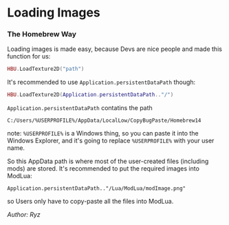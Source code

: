 ﻿# Loading Images
### The Homebrew Way
Loading images is made easy, because Devs are nice people and made this function for us:
```lua
HBU.LoadTexture2D("path")
```

It's recommended to use ``Application.persistentDataPath`` though:
```lua
HBU.LoadTexture2D(Application.persistentDataPath.."/")
```

``Application.persistentDataPath`` contatins the path
```
C:/Users/%USERPROFILE%/AppData/LocalLow/CopyBugPaste/Homebrew14
```
note: ``%USERPROFILE%`` is a Windows thing, so you can paste it into the Windows Explorer, and it's going to replace ``%USERPROFILE%`` with your user name.

So this AppData path is where most of the user-created files (including mods) are stored. It's recommended to put the required images into ModLua:
```
Application.persistentDataPath.."/Lua/ModLua/modImage.png"
```
so Users only have to copy-paste all the files into ModLua.

_Author: Ryz_